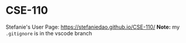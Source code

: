 # CSE-110
Stefanie's User Page: https://stefaniedao.github.io/CSE-110/
**Note:** my `.gitignore` is in the vscode branch
